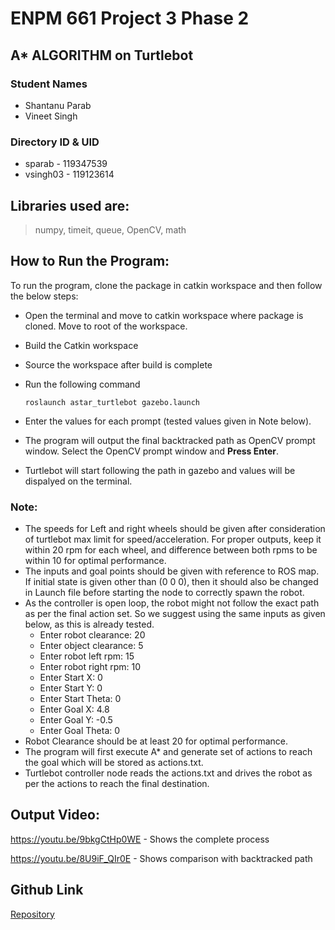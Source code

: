 # ENPM 661 Project 3 Phase 2

## A* ALGORITHM on Turtlebot

### Student Names
- Shantanu Parab
- Vineet Singh

### Directory ID & UID
- sparab - 119347539
- vsingh03 - 119123614

## Libraries used are: 
>numpy, timeit, queue, OpenCV, math 

<!-- ## Source Code Files

- [`phase2map1.py`](phase2map1.py) - Contains the implementation of Astar algorithm to solve the path planning problem.
  + The program will run a A* algorithm for path planning and create a video. This video will be saved after execution as Astar01.avi.
  + Once the program runs  completetly it will show  a image output of optimum path.
  + Press enter once the image is shown this will complete the video recording
  + The program will ask the user to give the inputs for start and goal and check wheter it is valid.
  + Selecting Robot Clearance values and Object Clearance values above 5 will make the right most area on the map inaccessible. 

- [`Astar_turtlebot.py`](Astar-turtlebot.py) - Contains the implementation of Astar algorithm to solve the path planning problem.
  + The program will run a A* algorithm for path planning and create a video of the entire node generation. This video will be saved after execution as Astar02.avi.
  + Once the program runs  completetly it will show  a image output of optimum path.
  + Press enter once the image is shown this will complete the video recording
  + The program will ask the user to give the inputs for start and goal and check wheter it is valid.


Note: The output videos in both cases is created as .avi which is converted to .mp4 using another software. -->

  <!-- To test any other initial state and goal state, provide the states to --InitState and --GoalState parameter while running the code (x y theta). 

  The canvas size is 600\*200 for the map in Astar_turtlebot.py
  The canvas size is 600\*250 for the map in phase2map1.py
  The inputs of initial and goal nodes should be given in Cartetsian Coordinates, and Step size between 1 to 10.  -->

## How to Run the Program:

To run the program, clone the package in catkin workspace and then follow the below steps:
+ Open the terminal and move to catkin workspace where package is cloned. Move to root of the workspace. 
+ Build the Catkin workspace 
+ Source the workspace after build is complete
+ Run the following command 

      roslaunch astar_turtlebot gazebo.launch 


+ Enter the values for each prompt (tested values given in Note below).  
+ The program will output the final backtracked path as OpenCV prompt window. Select the OpenCV prompt window and **Press Enter**.
+ Turtlebot will start following the path in gazebo and values will be dispalyed on the terminal. 
  


### Note: 
+ The speeds for Left and right wheels should be given after consideration of turtlebot max limit for speed/acceleration. For proper outputs, keep it within 20 rpm for each wheel, and difference between both rpms to be within 10 for optimal performance. 
+ The inputs and goal points should be given with reference to ROS map. If initial state is given other than (0 0 0), then it should also be changed in Launch file before starting the node to correctly spawn the robot. 
+ As the controller is open loop, the robot might not follow the exact path as per the final action set. So we suggest using the same inputs as given below, as this is already tested. 
  + Enter robot clearance: 20
  + Enter object clearance: 5
  + Enter robot left rpm: 15
  + Enter robot right rpm: 10
  + Enter Start X: 0
  + Enter Start Y: 0
  + Enter Start Theta: 0
  + Enter Goal X: 4.8
  + Enter Goal Y: -0.5
  + Enter Goal Theta: 0
+ Robot Clearance should be at least 20 for optimal performance. 
+ The program will first execute A* and generate set of actions to reach the goal which will be stored as actions.txt. 
+ Turtlebot controller node reads the actions.txt and drives the robot as per the actions to reach the final destination.


## Output Video: 
https://youtu.be/9bkgCtHp0WE -  Shows the complete process

https://youtu.be/8U9iF_QIr0E -  Shows comparison with backtracked path


## Github Link
[Repository](https://github.com/VKSingh03/astar_turtlebot_ros_noetic.git)

<!-- ## Video Output
[Output Video for map1](Astar01.mp4) -->




